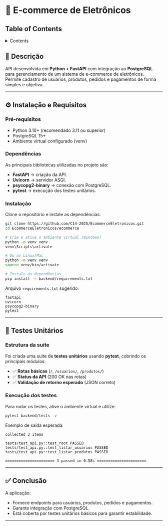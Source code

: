# 🛒 E-commerce de Eletrônicos

## Table of Contents

<details>

   <summary>Contents</summary>

1. [📌 Descrição](#-descrio)
1. [⚙️ Instalação e Requisitos](#-instalao-e-requisitos)
   1. [Pré-requisitos](#pr-requisitos)
   1. [Dependências](#dependncias)
   1. [Instalação](#instalao)
1. [🧪 Testes Unitários](#-testes-unitrios)
   1. [Estrutura da suíte](#estrutura-da-sute)
   1. [Execução dos testes](#execuo-dos-testes)
1. [✅ Conclusão](#-concluso)

</details>

## 📌 Descrição
API desenvolvida em **Python + FastAPI** com integração ao **PostgreSQL** para gerenciamento de um sistema de e-commerce de eletrônicos.  
Permite cadastro de usuários, produtos, pedidos e pagamentos de forma simples e objetiva.

---

## ⚙️ Instalação e Requisitos

### Pré-requisitos
- Python 3.10+ (recomendado 3.11 ou superior)
- PostgreSQL 15+
- Ambiente virtual configurado (venv)

### Dependências
As principais bibliotecas utilizadas no projeto são:
- **FastAPI** → criação da API.
- **Uvicorn** → servidor ASGI.
- **psycopg2-binary** → conexão com PostgreSQL.
- **pytest** → execução dos testes unitários.

### Instalação
Clone o repositório e instale as dependências:

```bash
git clone https://github.com/C14-2025/EcommerceEletronicos.git
cd EcommerceEletronicos/ecommerce

# Crie e ative o ambiente virtual (Windows)
python -m venv venv
venv\Scripts\activate

# Ou no Linux/Mac
python -m venv venv
source venv/bin/activate

# Instale as dependências
pip install -r backend/requirements.txt
```

Arquivo `requirements.txt` sugerido:

```
fastapi
uvicorn
psycopg2-binary
pytest
```

---

## 🧪 Testes Unitários

### Estrutura da suíte
Foi criada uma suíte de **testes unitários** usando **pytest**, cobrindo os principais módulos:  

- ✅ **Rotas básicas** (`/`, `/usuarios/`, `/produtos/`)  
- ✅ **Status da API** (200 OK nas rotas)  
- ✅ **Validação de retorno esperado** (JSON correto)  

### Execução dos testes
Para rodar os testes, ative o ambiente virtual e utilize:

```bash
pytest backend/tests -v
```

Exemplo de saída esperada:

```
collected 3 items

tests/test_api.py::test_root PASSED
tests/test_api.py::test_listar_usuarios PASSED
tests/test_api.py::test_listar_produtos PASSED

====================== 3 passed in 0.58s ======================
```

---

## ✅ Conclusão
A aplicação:
- Fornece endpoints para usuários, produtos, pedidos e pagamentos.  
- Garante integração com PostgreSQL.  
- Está coberta por testes unitários básicos para garantir estabilidade.  

---
